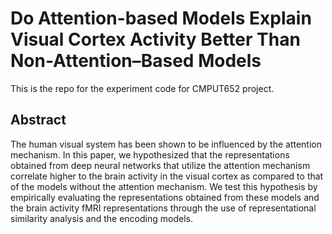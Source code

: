 # Do Attention-based Models Explain Visual Cortex Activity Better Than Non-Attention–Based Models

This is the repo for the experiment code for CMPUT652 project.

## Abstract
The human visual system has been shown to be influenced by the attention mechanism. In this paper, we hypothesized that the representations obtained from deep neural networks that utilize the attention mechanism correlate higher to the brain activity in the visual cortex as compared to that of the models without the attention mechanism. We test this hypothesis by empirically evaluating the representations obtained from these models and the brain activity fMRI representations through the use of representational similarity analysis and the encoding models.
